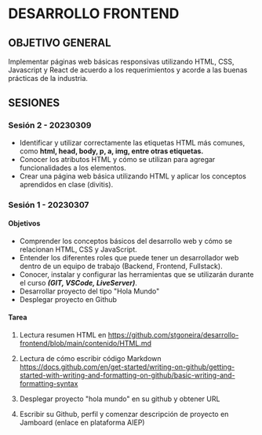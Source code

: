 # DESARROLLO FRONTEND

## OBJETIVO GENERAL
Implementar páginas web básicas responsivas utilizando HTML, CSS, Javascript y React de acuerdo a los requerimientos y acorde a las buenas prácticas de la industria. 

## SESIONES

### Sesión 2 - 20230309

- Identificar y utilizar correctamente las etiquetas HTML más comunes, como **html, head, body, p, a, img, entre otras etiquetas.**
- Conocer los atributos HTML y cómo se utilizan para agregar funcionalidades a los elementos.
- Crear una página web básica utilizando HTML y aplicar los conceptos aprendidos en clase (divitis).

### Sesión 1 - 20230307

#### Objetivos

- Comprender los conceptos básicos del desarrollo web y cómo se relacionan HTML, CSS y JavaScript.
- Entender los diferentes roles que puede tener un desarrollador web dentro de un equipo de trabajo (Backend, Frontend, Fullstack).
- Conocer, instalar y configurar las herramientas que se utilizarán durante el curso ***(GIT, VSCode, LiveServer)***.
- Desarrollar proyecto del tipo "Hola Mundo"
- Desplegar proyecto en Github

#### Tarea 

1. Lectura resumen HTML en https://github.com/stgoneira/desarrollo-frontend/blob/main/contenido/HTML.md 

2. Lectura de cómo escribir código Markdown https://docs.github.com/en/get-started/writing-on-github/getting-started-with-writing-and-formatting-on-github/basic-writing-and-formatting-syntax

3. Desplegar proyecto "hola mundo" en su github y obtener URL 

4. Escribir su Github, perfil y comenzar descripción de proyecto en Jamboard (enlace en plataforma AIEP)